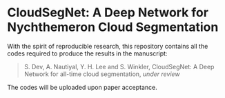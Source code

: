 # CloudSegNet: A Deep Network for Nychthemeron Cloud Segmentation

With the spirit of reproducible research, this repository contains all the codes required to produce the results in the manuscript: 

> S. Dev, A. Nautiyal, Y. H. Lee and S. Winkler, CloudSegNet: A Deep Network for all-time cloud segmentation, *under review*

The codes will be uploaded upon paper acceptance. 
